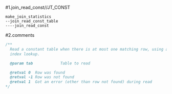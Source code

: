 #1.join_read_const//JT_CONST

```
make_join_statistics
--join_read_const_table
----join_read_const
```

#2.comments
```cpp
/**
  Read a constant table when there is at most one matching row, using an
  index lookup.

  @param tab            Table to read

  @retval 0  Row was found
  @retval -1 Row was not found
  @retval 1  Got an error (other than row not found) during read
*/
```